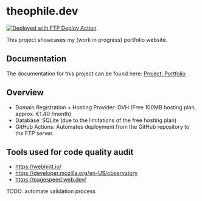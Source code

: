 # theophile.dev
[<img alt="Deployed with FTP Deploy Action" src="https://img.shields.io/badge/Deployed With-FTP DEPLOY ACTION-%3CCOLOR%3E?style=for-the-badge&color=0077b6">](https://github.com/SamKirkland/FTP-Deploy-Action)

This project showcases my (work in progress) portfolio website.

## Documentation

The documentation for this project can be found here: [Project: Portfolio](https://learning-php-mysql.tiddlyhost.com/#:[created[20240203150245488]])

## Overview

* Domain Registration + Hosting Provider: OVH (Free 100MB hosting plan, approx. €1.40 /month)
* Database: SQLite (due to the limitations of the free hosting plan)
* GitHub Actions: Automates deployment from the GitHub repository to the FTP server.

## Tools used for code quality audit

* https://webhint.io/
* https://developer.mozilla.org/en-US/observatory
* https://pagespeed.web.dev/
  
TODO: automate validation process
